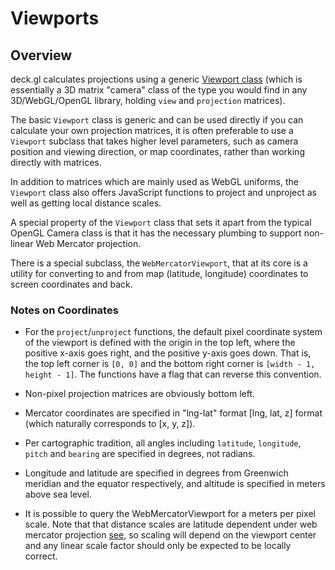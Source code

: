 # Viewports

## Overview

deck.gl calculates projections using a generic [Viewport class](/docs/api-reference/viewport.md)
(which is essentially a 3D matrix "camera" class of the type you would find in any 3D/WebGL/OpenGL
library, holding `view` and `projection` matrices).

The basic `Viewport` class is generic and can be used directly
if you can calculate your own projection matrices, it is often preferable to
use a `Viewport` subclass that takes higher level parameters, such as
camera position and viewing direction, or map coordinates, rather than
working directly with matrices.

In addition to matrices which are mainly used as WebGL uniforms, the `Viewport`
class also offers JavaScript functions to project and unproject as well as
getting local distance scales.

A special property of the `Viewport` class that sets it apart from the typical
OpenGL Camera class is that it has the necessary plumbing to support non-linear
Web Mercator projection.

There is a special subclass, the `WebMercatorViewport`, that at its core
is a utility for converting to and from map
(latitude, longitude) coordinates to screen coordinates and back.

### Notes on Coordinates

* For the `project`/`unproject` functions, the default pixel coordinate system of
  the viewport is defined with the origin in the top left, where the positive
  x-axis goes right, and the positive y-axis goes down. That is, the
  top left corner is `[0, 0]` and the bottom right corner is `[width - 1, height - 1]`.
  The functions have a flag that can reverse this convention.

* Non-pixel projection matrices are obviously bottom left.

* Mercator coordinates are specified in "lng-lat" format [lng, lat, z] format
  (which naturally corresponds to [x, y, z]).

* Per cartographic tradition, all angles including `latitude`, `longitude`,
  `pitch` and `bearing` are specified in degrees, not radians.

* Longitude and latitude are specified in degrees from Greenwich meridian and
  the equator respectively, and altitude is specified in meters above sea level.

* It is possible to query the WebMercatorViewport for a meters per pixel scale.
  Note that that distance scales are latitude dependent under
  web mercator projection [see](http://wiki.openstreetmap.org/wiki/Zoom_levels),
  so scaling will depend on the viewport center and any linear scale factor
  should only be expected to be locally correct.
